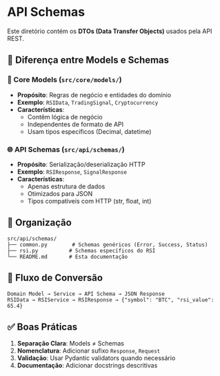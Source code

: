 # API Schemas

Este diretório contém os **DTOs (Data Transfer Objects)** usados pela API REST.

## 📝 Diferença entre Models e Schemas

### 🎯 Core Models (`src/core/models/`)
- **Propósito**: Regras de negócio e entidades do domínio
- **Exemplo**: `RSIData`, `TradingSignal`, `Cryptocurrency`
- **Características**: 
  - Contêm lógica de negócio
  - Independentes de formato de API
  - Usam tipos específicos (Decimal, datetime)

### 🌐 API Schemas (`src/api/schemas/`)
- **Propósito**: Serialização/deserialização HTTP
- **Exemplo**: `RSIResponse`, `SignalResponse`
- **Características**:
  - Apenas estrutura de dados
  - Otimizados para JSON
  - Tipos compatíveis com HTTP (str, float, int)

## 📁 Organização

```
src/api/schemas/
├── common.py        # Schemas genéricos (Error, Success, Status)
├── rsi.py          # Schemas específicos do RSI
└── README.md       # Esta documentação
```

## 🔄 Fluxo de Conversão

```
Domain Model → Service → API Schema → JSON Response
RSIData → RSIService → RSIResponse → {"symbol": "BTC", "rsi_value": 65.4}
```

## ✅ Boas Práticas

1. **Separação Clara**: Models ≠ Schemas
2. **Nomenclatura**: Adicionar sufixo `Response`, `Request`
3. **Validação**: Usar Pydantic validators quando necessário
4. **Documentação**: Adicionar docstrings descritivas